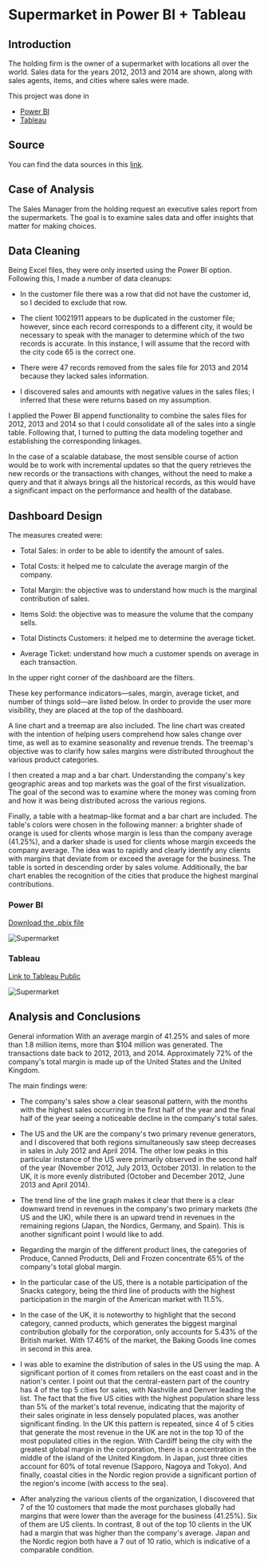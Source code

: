 # Supermarket in Power BI + Tableau #

## Introduction ##
The holding firm is the owner of a supermarket with locations all over the world. Sales data for the years 2012, 2013 and 2014 are shown, along with sales agents, items, and cities where sales were made. 

This project was done in
- [Power BI](https://github.com/morales-francisco/Dashboards/raw/main/Supermarket/Supermarket.pbix)
- [Tableau](https://public.tableau.com/app/profile/francisco8213/viz/SupermarketDashboard_16917085770440/SupermarketDashboard)

## Source ##
You can find the data sources in this [link](https://github.com/morales-francisco/Dashboards/tree/main/Supermarket/data).

## Case of Analysis ##

The Sales Manager from the holding request an executive sales report from the supermarkets. The goal is to examine sales data and offer insights that matter for making choices. 

## Data Cleaning ##
Being Excel files, they were only inserted using the Power BI option. Following this, I made a number of data cleanups:
- In the customer file there was a row that did not have the customer id, so I decided to exclude that row.

- The client 10021911 appears to be duplicated in the customer file; however, since each record corresponds to a different city, it would be necessary to speak with the manager to determine which of the two records is accurate. In this instance, I will assume that the record with the city code 65 is the correct one. 

- There were 47 records removed from the sales file for 2013 and 2014 because they lacked sales information. 

- I discovered sales and amounts with negative values in the sales files; I inferred that these were returns based on my assumption.

I applied the Power BI append functionality to combine the sales files for 2012, 2013 and 2014 so that I could consolidate all of the sales into a single table. Following that, I turned to putting the data modeling together and establishing the corresponding linkages. 

In the case of a scalable database, the most sensible course of action would be to work with incremental updates so that the query retrieves the new records or the transactions with changes, without the need to make a query and that it always brings all the historical records, as this would have a significant impact on the performance and health of the database.

## Dashboard Design ##

The measures created were:
- Total Sales: in order to be able to identify the amount of sales.

- Total Costs: it helped me to calculate the average margin of the company.

- Total Margin: the objective was to understand how much is the marginal contribution of sales.

- Items Sold: the objective was to measure the volume that the company sells.

- Total Distincts Customers: it helped me to determine the average ticket.

- Average Ticket: understand how much a customer spends on average in each transaction.

In the upper right corner of the dashboard are the filters.

These key performance indicators—sales, margin, average ticket, and number of things sold—are listed below. In order to provide the user more visibility, they are placed at the top of the dashboard.

A line chart and a treemap are also included. The line chart was created with the intention of helping users comprehend how sales change over time, as well as to examine seasonality and revenue trends. The treemap's objective was to clarify how sales margins were distributed throughout the various product categories.

I then created a map and a bar chart. Understanding the company's key geographic areas and top markets was the goal of the first visualization. The goal of the second was to examine where the money was coming from and how it was being distributed across the various regions.

Finally, a table with a heatmap-like format and a bar chart are included. The table's colors were chosen in the following manner: a brighter shade of orange is used for clients whose margin is less than the company average (41.25%), and a darker shade is used for clients whose margin exceeds the company average. The idea was to rapidly and clearly identify any clients with margins that deviate from or exceed the average for the business. The table is sorted in descending order by sales volume. Additionally, the bar chart enables the recognition of the cities that produce the highest marginal contributions.
### Power BI ###
[Download the .pbix file](https://github.com/morales-francisco/Dashboards/raw/main/Supermarket/Supermarket.pbix)

![Supermarket](Images/Supermarket.jpg)




### Tableau ###
[Link to Tableau Public](https://public.tableau.com/app/profile/francisco8213/viz/SupermarketDashboard_16917085770440/SupermarketDashboard)

![Supermarket](Images/Supermarket_Tableau.png)





## Analysis and Conclusions ##
General information With an average margin of 41.25% and sales of more than 1.8 million items, more than $104 million was generated. The transactions date back to 2012, 2013, and 2014. Approximately 72% of the company's total margin is made up of the United States and the United Kingdom.

The main findings were:

- The company's sales show a clear seasonal pattern, with the months with the highest sales occurring in the first half of the year and the final half of the year seeing a noticeable decline in the company's total sales.

- The US and the UK are the company's two primary revenue generators, and I discovered that both regions simultaneously saw steep decreases in sales in July 2012 and April 2014. The other low peaks in this particular instance of the US were primarily observed in the second half of the year (November 2012, July 2013, October 2013). In relation to the UK, it is more evenly distributed (October and December 2012, June 2013 and April 2014).

- The trend line of the line graph makes it clear that there is a clear downward trend in revenues in the company's two primary markets (the US and the UK), while there is an upward trend in revenues in the remaining regions (Japan, the Nordics, Germany, and Spain). This is another significant point I would like to add.

- Regarding the margin of the different product lines, the categories of Produce, Canned Products, Deli and Frozen concentrate 65% of the company's total global margin.

- In the particular case of the US, there is a notable participation of the Snacks category, being the third line of products with the highest participation in the margin of the American market with 11.5%.

- In the case of the UK, it is noteworthy to highlight that the second category, canned products, which generates the biggest marginal contribution globally for the corporation, only accounts for 5.43% of the British market. With 17.46% of the market, the Baking Goods line comes in second in this area.

- I was able to examine the distribution of sales in the US using the map. A significant portion of it comes from retailers on the east coast and in the nation's center. I point out that the central-eastern part of the country has 4 of the top 5 cities for sales, with Nashville and Denver leading the list. The fact that the five US cities with the highest population share less than 5% of the market's total revenue, indicating that the majority of their sales originate in less densely populated places, was another significant finding. In the UK this pattern is repeated, since 4 of 5 cities that generate the most revenue in the UK are not in the top 10 of the most populated cities in the region. With Cardiff being the city with the greatest global margin in the corporation, there is a concentration in the middle of the island of the United Kingdom. In Japan, just three cities account for 60% of total revenue (Sapporo, Nagoya and Tokyo). And finally, coastal cities in the Nordic region provide a significant portion of the region's income (with access to the sea).

- After analyzing the various clients of the organization, I discovered that 7 of the 10 customers that made the most purchases globally had margins that were lower than the average for the business (41.25%). Six of them are US clients. In contrast, 8 out of the top 10 clients in the UK had a margin that was higher than the company's average. Japan and the Nordic region both have a 7 out of 10 ratio, which is indicative of a comparable condition.



